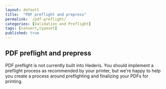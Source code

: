 ```yaml
---
layout: default
title:  "PDF preflight and prepress"
permalink:  /pdf-preflight/
categories: [Validation and Preflight]
tags: [convert,typeset]
published: true
---
```


<section data-type="chapter" class="hsecchapter" data-hederis-type="hsecchapter" id="pdf-preflight" data-pi-attrs="id: pdf-preflight; data-tags: convert,typeset;" role="doc-chapter" data-tags="convert,typeset" data-author-name=" " data-book-title=" " title="PDF preflight and prepress"><h1 data-hederis-type="hblkchaptitle" class="hblkchaptitle" id="p7EI3sZrE">PDF preflight and prepress</h1><p class="hblkp" data-hederis-type="hblkp" id="pm8GG1GVy">PDF preflight is not currently built into Hederis. You should implement a preflight process as recommended by your printer, but we&#8217;re happy to help you create a process around preflighting and finalizing your PDFs for printing.</p></section>